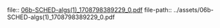 file:: [06b-SCHED-algs(1)_1708798389229_0.pdf](../assets/06b-SCHED-algs(1)_1708798389229_0.pdf)
file-path:: ../assets/06b-SCHED-algs(1)_1708798389229_0.pdf
